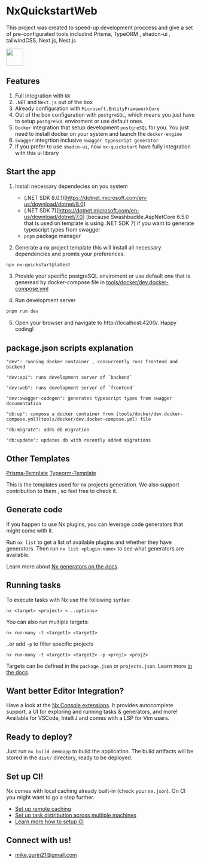 # NxQuickstartWeb

This project was created to speed-up development proccess and give a set of pre-configurated tools includind Prisma, TypeORM , shadcn-ui , tailwindCSS, Next.js, Nest.js

<a alt="Nx logo" href="https://nx.dev" target="_blank" rel="noreferrer"><img src="https://raw.githubusercontent.com/nrwl/nx/master/images/nx-logo.png" width="45"></a>

## Features

1. Full integration with `NX`
2. `.NET` and `Next.js` out of the box
3. Already configuration with `Microsoft.EntityFrameworkCore`
4. Out of the box configuration with `postgreSQL`, which means you just have to setup `postgreSQL` enviroment or use default ones.
5. `Docker` integration that setup development `postgreSQL` for you. You just need to install docker on your system and launch the `docker-engine`
6. `Swagger` integrtion inclusive `Swagger typescript generator`
7. If you prefer to use `shadcn-ui`, now `nx-quickstart` have fully integration with this ui library

## Start the app

1. Install necessary dependecies on you system

   - (.NET SDK 8.0.1)[https://dotnet.microsoft.com/en-us/download/dotnet/8.0]
   - (.NET SDK 7)[https://dotnet.microsoft.com/en-us/download/dotnet/7.0] (because Swashbuckle.AspNetCore 6.5.0 that is used on template is using .NET SDK 7) if you want to generate typescript types from swagger
   - `pnpm` package manager

2. Generate a nx project template this will install all necessary dependencies and promts your preferences.

```bash
npx nx-quickstart@latest
```

3. Provide your specific postgreSQL enviroment or use default one that is generead by docker-compose file in [tools/docker/dev.docker-compose.yml](tools/docker/dev.docker-compose.yml)

4. Run development server

```bash
pnpm run dev
```

5. Open your browser and navigate to http://localhost:4200/. Happy coding!

## package.json scripts explanation

    "dev": running docker container , concurrently runs frontend and backend

    "dev:api": runs development server of `backend`

    "dev:web": runs development server of `frontend`

    "dev:swagger-codegen": generates typescript types from swagger documentation

    "db:up": compose a docker container from [tools/docker/dev.docker-compose.yml](tools/docker/dev.docker-compose.yml) file

    "db:migrate": adds db migration

    "db:update": updates db with recently added migrations

## Other Templates

[Prisma-Template](https://github.com/nx-quickstart/prisma-template)
[Typeorm-Template](https://github.com/nx-quickstart/typeorm-template)

This is the templates used for nx projects generation. We also support contribution to them , so feel free to check it.

## Generate code

If you happen to use Nx plugins, you can leverage code generators that might come with it.

Run `nx list` to get a list of available plugins and whether they have generators. Then run `nx list <plugin-name>` to see what generators are available.

Learn more about [Nx generators on the docs](https://nx.dev/plugin-features/use-code-generators).

## Running tasks

To execute tasks with Nx use the following syntax:

```
nx <target> <project> <...options>
```

You can also run multiple targets:

```
nx run-many -t <target1> <target2>
```

..or add `-p` to filter specific projects

```
nx run-many -t <target1> <target2> -p <proj1> <proj2>
```

Targets can be defined in the `package.json` or `projects.json`. Learn more [in the docs](https://nx.dev/core-features/run-tasks).

## Want better Editor Integration?

Have a look at the [Nx Console extensions](https://nx.dev/nx-console). It provides autocomplete support, a UI for exploring and running tasks & generators, and more! Available for VSCode, IntelliJ and comes with a LSP for Vim users.

## Ready to deploy?

Just run `nx build demoapp` to build the application. The build artifacts will be stored in the `dist/` directory, ready to be deployed.

## Set up CI!

Nx comes with local caching already built-in (check your `nx.json`). On CI you might want to go a step further.

- [Set up remote caching](https://nx.dev/core-features/share-your-cache)
- [Set up task distribution across multiple machines](https://nx.dev/nx-cloud/features/distribute-task-execution)
- [Learn more how to setup CI](https://nx.dev/recipes/ci)

## Connect with us!

- [mike.gurin21@gmail.com](mailto:mike.gurin21@gmail.com)
